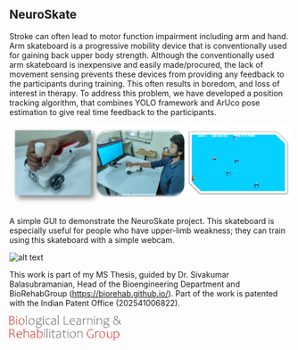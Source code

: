 <h2>NeuroSkate</h2>

Stroke can often lead to motor function impairment including arm and hand. Arm skateboard is a progressive mobility device that is conventionally used for gaining back upper body strength. Although the conventionally used arm skateboard is inexpensive and easily made/procured, the lack of movement sensing prevents these devices from providing any feedback to the participants during training. This often results in boredom, and loss of interest in therapy. To address this problem, we have developed a position tracking algorithm, that combines YOLO framework and ArUco pose estimation to give real time feedback to the participants.

![Alt text](src/gamescreen.png)

A simple GUI to demonstrate the NeuroSkate project. This skateboard is especially useful for people who have upper-limb weakness; they can train using this skateboard with a simple webcam.

![alt text](src/demo.gif)


This work is part of my MS Thesis, guided by Dr. Sivakumar Balasubramanian, Head of the Bioengineering Department and BioRehabGroup (https://biorehab.github.io/). Part of the work is patented with the Indian Patent Office (202541006822).
 
<img src="src/logo.png" alt="drawing" width="200"/>
<!-- ![Alt text](src/logo.png) -->
